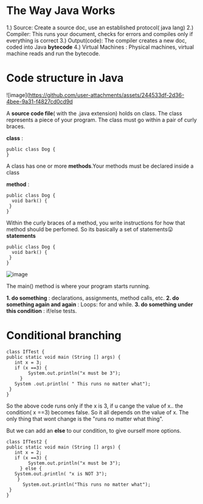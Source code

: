 # The Way Java Works

1.) Source: Create a source doc, use an established protocol( java lang)
2.) Compiler: This runs your document, checks for errors and compiles only if everything is correct
3.) Output(code): The compiler creates a new doc, coded into Java **bytecode**
4.) Virtual Machines : Physical machines, virtual machine reads and run the bytecode.

# Code structure in Java

![image](https://github.com/user-attachments/assets/244533df-2d36-4bee-9a31-f4827cd0cd9d

A **source code file**( with the .java extension) holds on class. The class represents a piece of your program. The class must go within a pair of curly braces.

**class** : 
```
public class Dog {
}
```
A class has one or more **methods**.Your methods must be declared inside a class

**method** : 
```
public class Dog {
  void bark() {
 }
}
```
Within the curly braces of a method, you write instructions for how that method should be perfomed.
So its basically a set of statements😛
**statements**
```
public class Dog {
  void bark() {
 }
}
```

![image](https://github.com/user-attachments/assets/081bb15a-098f-4a6b-8181-a1ba30d27dfe)

The main() method is where your program starts running.

**1. do something** : declarations, assignments, method calls, etc.
**2. do something again and again** : Loops: for and while.
**3. do something under this condition** : if/else tests.


# Conditional branching

```
class IfTest {
public static void main (String [] args) {
   int x = 3;
   if (x ==3) {
        System.out.println("x must be 3");
     }
   System .out.println( " This runs no matter what");
 }
}
```

So the above code runs only if the x is 3, if u cange the value of x.. the condition( x ==3) becomes false. So it all depends on the value of x. The only thing that wont change is the "runs no matter what thing".

But we can add an **else** to our condition, to give ourself more options.

```
class IfTest2 {
public static void main (String [] args) {
   int x = 2;
   if (x ==3) {
        System.out.println("x must be 3");
     } else {
   System.out.println( "x is NOT 3");
    }
      System.out.println("This runs no matter what");
 }
}
```





